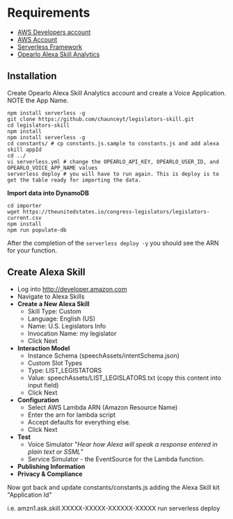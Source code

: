 # Requirements

* [AWS Developers account](http://developer.amazon.com)
* [AWS Account](https://aws.amazon.com/)
* [Serverless Framework](https://serverless.com/)
* [Opearlo Alexa Skill Analytics](https://analytics.opearlo.com/)

## Installation

Create Opearlo Alexa Skill Analytics account and create a Voice Application. NOTE the App Name.

```
npm install serverless -g
git clone https://github.com/chaunceyt/legislators-skill.git
cd legislators-skill
npm install
npm install serverless -g
cd constants/ # cp constants.js.sample to constants.js and add alexa skill appId
cd ../
vi serverless.yml # change the OPEARLO_API_KEY, OPEARLO_USER_ID, and OPEARLO_VOICE_APP_NAME values
serverless deploy # you will have to run again. This is deploy is to get the table ready for importing the data.
```

**Import data into DynamoDB**

```
cd importer
wget https://theunitedstates.io/congress-legislators/legislators-current.csv
npm install
npm run populate-db
```

After the completion of the `serverless deploy -y` you should see the ARN for your function. 

## Create Alexa Skill
*  Log into http://developer.amazon.com 
* Navigate to Alexa Skills
* **Create a New Alexa Skill**
	* Skill Type: Custom
	* Language: English (US)
	* Name: U.S. Legislators Info
	* Invocation Name: my legislator
	* Click Next
* **Interaction Model**
	* Instance Schema (speechAssets/intentSchema.json)
	* Custom Slot Types 
	* Type: LIST_LEGISTATORS
	* Value: speechAssets/LIST_LEGISLATORS.txt (copy this content into input field)
	* Click Next
* **Configuration**
	* Select AWS Lambda ARN (Amazon Resource Name)
	* Enter the arn for lambda script
	* Accept defaults for everything else.
	* Click Next
* **Test**
	* Voice Simulator "_Hear how Alexa will speak a response entered in plain text or SSML_"	
	* Service Simulator - the EventSource for the Lambda function.
* **Publishing Information**
* **Privacy & Compliance**

Now got back and update constants/constants.js adding the Alexa Skill kit "Application Id"

i.e. amzn1.ask.skill.XXXXX-XXXXX-XXXXXX-XXXXX
run serverless deploy

